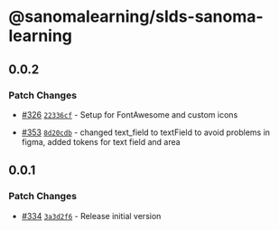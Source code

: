 # @sanomalearning/slds-sanoma-learning

## 0.0.2

### Patch Changes

- [#326](https://github.com/sanomalearning/design-system/pull/326) [`22336cf`](https://github.com/sanomalearning/design-system/commit/22336cf0935399d3e50306e1a9cfcc0d1d2f8b5d) - Setup for FontAwesome and custom icons

- [#353](https://github.com/sanomalearning/design-system/pull/353) [`8d20cdb`](https://github.com/sanomalearning/design-system/commit/8d20cdbf6f0c592dd675767305de3191c6064798) - changed text_field to textField to avoid problems in figma, added tokens for text field and area

## 0.0.1

### Patch Changes

- [#334](https://github.com/sanomalearning/design-system/pull/334) [`3a3d2f6`](https://github.com/sanomalearning/design-system/commit/3a3d2f603fe7244e6234089f56d7e093861e3a2a) - Release initial version
